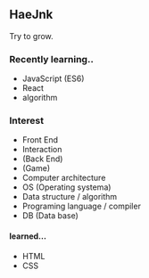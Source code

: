 ## HaeJnk

Try to grow.

### Recently learning..
- JavaScript (ES6)
- React
- algorithm

### Interest
- Front End
- Interaction
- (Back End)
- (Game)
- Computer architecture
- OS (Operating systema)
- Data structure / algorithm
- Programing language / compiler
- DB (Data base)

#### learned...
- HTML
- CSS

<!---
HaeJnk/HaeJnk is a ✨ special ✨ repository because its `README.md` (this file) appears on your GitHub profile.
You can click the Preview link to take a look at your changes.
--->
